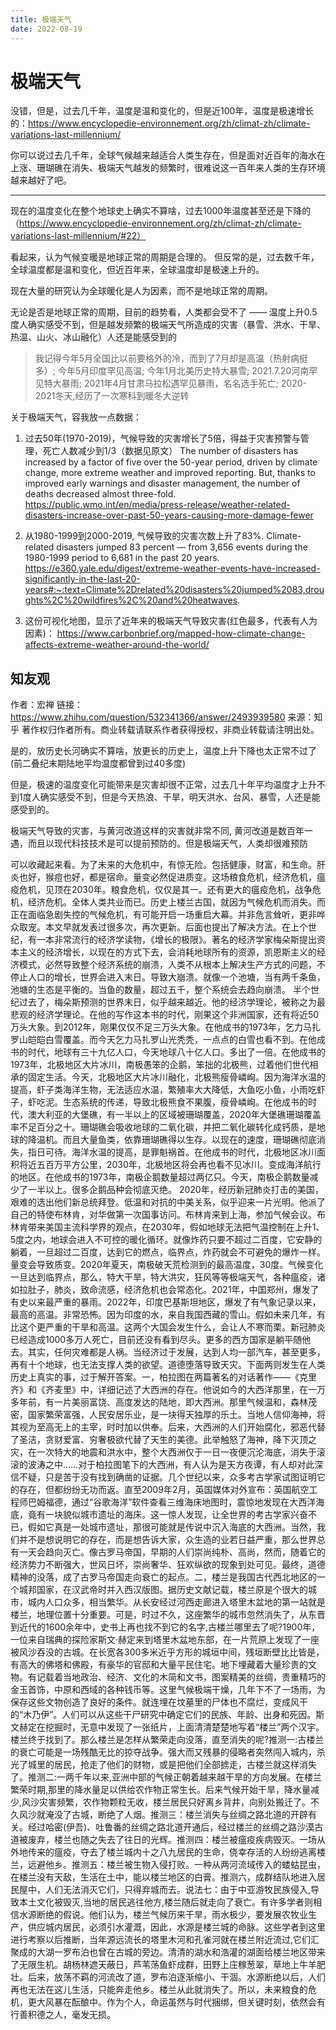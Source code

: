 ```yaml
---
title: 极端天气
date: 2022-08-19
---
```

# 极端天气
没错，但是，过去几千年，温度是温和变化的，但是近100年，温度是极速增长的：https://www.encyclopedie-environnement.org/zh/climat-zh/climate-variations-last-millennium/ 

你可以说过去几千年，全球气候越来越适合人类生存在，但是面对近百年的海水在上涨、珊瑚礁在消失、极端天气越发的频繁时，很难说这一百年来人类的生存环境越来越好了吧。

------------
现在的温度变化在整个地球史上确实不算啥，过去1000年温度甚至还是下降的（https://www.encyclopedie-environnement.org/zh/climat-zh/climate-variations-last-millennium/#22）

看起来，认为气候变暖是地球正常的周期是合理的。 但反常的是，过去数千年，全球温度都是温和变化，但近百年来，全球温度却是极速上升的。

现在大量的研究认为全球暖化是人为因素，而不是地球正常的周期。

无论是否是地球正常的周期，目前的趋势看，人类都会受不了 —— 温度上升0.5度人确实感受不到，但是越发频繁的极端天气所造成的灾害（暴雪、洪水、干旱、热温、山火、冰山融化）人还是能感受到的

> 我记得今年5月全国比以前要格外的冷，而到了7月却是高温（热射病挺多）; 今年5月印度罕见高温; 今年1月北美历史特大暴雪; 2021.7.20河南罕见特大暴雨; 2021年4月甘肃马拉松遇罕见暴雨，名名选手死亡; 2020-2021冬天,经历了一次寒科到暖冬大逆转

关于极端天气，容我放一点数据：

1. 过去50年(1970-2019)，气候导致的灾害增长了5倍，得益于灾害预警与管理，死亡人数减少到1/3（数据见原文）
The number of disasters has increased by a factor of five over the 50-year period, driven by climate change, more extreme weather and improved reporting. But, thanks to improved early warnings and disaster management, the number of deaths decreased almost three-fold.
https://public.wmo.int/en/media/press-release/weather-related-disasters-increase-over-past-50-years-causing-more-damage-fewer

2. 从1980-1999到2000-2019, 气候导致的灾害次数上升了83%.
Climate-related disasters jumped 83 percent — from 3,656 events during the 1980-1999 period to 6,681 in the past 20 years. 
https://e360.yale.edu/digest/extreme-weather-events-have-increased-significantly-in-the-last-20-years#:~:text=Climate%2Drelated%20disasters%20jumped%2083,droughts%2C%20wildfires%2C%20and%20heatwaves.

3. 这份可视化地图，显示了近年来的极端天气导致灾害(红色最多，代表有人为因素)：
https://www.carbonbrief.org/mapped-how-climate-change-affects-extreme-weather-around-the-world/


## 知友观
作者：宏禅
链接：https://www.zhihu.com/question/532341366/answer/2493939580
来源：知乎
著作权归作者所有。商业转载请联系作者获得授权，非商业转载请注明出处。


是的，放历史长河确实不算啥，放更长的历史上，温度上升下降也太正常不过了(前二叠纪末期陆地平均温度都曾到过40多度)

但是，极速的温度变化可能带来是灾害却很不正常，过去几十年平均温度才上升不到1度人确实感受不到，但是今天热浪、干旱，明天洪水、台风、暴雪，人还是能感受到的。

极端天气导致的灾害，与黄河改道这样的灾害就非常不同, 黄河改道是数百年一遇，而且以现代科技技术是可以提前预防的。但是极端天气，人类却很难预防


可以收藏起来看。为了未来的大危机中，有惊无险。包括健康，财富，和生命。肝炎也好，猴痘也好，都是宿命。量变必然促进质变。这场粮食危机，经济危机，瘟疫危机，见顶在2030年。粮食危机，仅仅是其一。还有更大的瘟疫危机，战争危机，经济危机。全体人类共业而已。历史上楼兰古国，就因为气候危机而消失。而正在面临急剧失控的气候危机，有可能开启一场重启大幕。并非危言耸听，更非哗众取宠。本文早就发表过很多次，再次更新。后面也提出了解决方法。在上个世纪，有一本非常流行的经济学读物，《增长的极限》。著名的经济学家梅朵斯提出资本主义的经济增长，以现在的方式下去，会消耗地球所有的资源，凯恩斯主义的经济模式，必然导致整个经济系统的崩溃，人类不从根本上解决生产方式的问题，不停止人口的增长，世界会进入末日。导致大崩溃。就像一个池塘，当有两千条鱼，池塘的生态是平衡的。当鱼的数量，超过五千，整个系统会去趋向崩溃。    半个世纪过去了，梅朵斯预测的世界末日，似乎越来越近。他的经济学理论，被称之为最悲观的经济学理论。在他的写作这本书的时代，刚果这个非洲国家，还有将近50万头大象。到2012年，刚果仅仅不足三万头大象。在他成书的1973年，乞力马扎罗山皑皑白雪覆盖。而今天乞力马扎罗山光秃秃，一点点的白雪也看不到。在他成书的时代，地球有三十九亿人口，今天地球八十亿人口。多出了一倍。在他成书的1973年，北极地区大片冰川，南极愚笨的企鹅，笨拙的北极熊，过着他们世代相承的固定生活。今天，北极地区大片冰川融化，北极熊瘦骨嶙峋。因为海洋水温的提高，虾子类海洋生物，无法适应水温，繁殖率大大降低，大鱼吃小鱼，小雨吃虾子，虾吃泥。生态系统的传递，导致北极熊食不果腹，瘦骨嶙峋。在他成书的时代，澳大利亚的大堡礁，有一半以上的区域被珊瑚覆盖，2020年大堡礁珊瑚覆盖率不足百分之十。珊瑚礁会吸收地球的二氧化碳，并把二氧化碳转化成钙质，是地球的降温机。而且大量鱼类，依靠珊瑚礁得以生存。以现在的速度，珊瑚礁彻底消失，指日可待。海洋水温的提高，是罪魁祸首。在他成书的时代，北极地区冰川面积将近五百万平方公里，2030年，北极地区将会再也看不见冰川。变成海洋航行的地区。在他成书的1973年，南极企鹅数量超过两亿只。今天，南极企鹅数量减少了一半以上。很多企鹅品种会彻底灭绝。 2020年，经历新冠肺炎打击的美国，艰难的选出他们新总统拜登。低温和对抗的中美关系，似乎迎来一片光明。他派了自己的特使布林肯，对华做第一次国事访问。布林肯来到上海，参加气候会议。布林肯带来美国主流科学界的观点，在2030年，假如地球无法把气温控制在上升1、5度之内，地球会进入不可控的暖化循环。就像炸药只要不超过二百度，它安静的躺着，一旦超过二百度，达到它的燃点，临界点，炸药就会不可避免的爆炸一样。量变会导致质变。2020年夏天，南极破天荒检测到的最高温度，30度。气候变化一旦达到临界点，那么，特大干旱，特大洪灾，狂风等等极端天气，各种瘟疫，诸如拉肚子，肺炎，致命流感，经济危机也会常态化。2021年，中国郑州，爆发了有史以来最严重的暴雨。2022年，印度巴基斯坦地区，爆发了有气象记录以来，最高的高温。非常恐怖。因为印度的水，来自我国西藏的雪山。假如未来几年，有比这个更严重的干旱和高温。这两个大国会发生什么，会让人不寒而栗。新冠肺炎已经造成1000多万人死亡，目前还没有看到尽头。更多的西方国家是躺平随他去。其实，任何灾难都是人祸。当经济过于发展，达到人均一部汽车，甚至更多，再有十个地球，也无法支撑人类的欲望。道德堕落导致天灾。下面两则发生在人类历史上真实的事，过于解开答案。一，柏拉图在两篇著名的对话著作——《克里齐》和《齐麦里》中，详细记述了大西洲的存在。他说如今的大西洋那里，在一万多年前，有一片美丽富饶、高度发达的陆地，即大西洲。那里气候温和，森林茂密，国家繁荣富强，人民安居乐业，是一块得天独厚的乐土。当地人信仰海神，将其视为至高无上的主宰，时时加以供奉。后来，大西洲的人们开始腐化，邪恶代替了圣洁，贪财爱富、穷奢极欲代替了天生的美德。此举触怒了海神，降下灭顶之灾，在一次特大的地震和洪水中，整个大西洲仅于一日一夜便沉沦海底，消失于滚滚的波涛之中……对于柏拉图笔下的大西洲，有人认为是天方夜谭，有人却对此深信不疑，只是苦于没有找到确凿的证据。几个世纪以来，众多考古学家试图证明它的存在，但都纷纷无功而返。直至2009年2月，英国媒体对外宣布：英国航空工程师巴姆福德，通过“谷歌海洋”软件查看三维海床地图时，震惊地发现在大西洋海底，竟有一块貌似城市遗址的海床。这一惊人发现，让全世界的考古学家兴奋不已，假如它真是一处城市遗址，那很可能就是传说中沉入海底的大西洲。当然，我们并不是想说明它的存在，而是想告诉大家，众生造的业若日益严重，那么世界总有一天会趋向灭亡。像古罗马帝国，早期的人们崇尚纯朴、高尚，然而，随着它的经济势力不断强大，世风日坏，崇尚奢华、狂欢纵欲的现象到处可见。最终，道德精神的没落，成了古罗马帝国走向衰亡的起点。二，楼兰是我国古代西北地区的一个城邦国家，在汉武帝时并入西汉版图。据历史文献记载，楼兰原是个很大的城市，城内人口众多，相当繁华。从长安经过河西走廊进入塔里木盆地的第一站就是楼兰，地理位置十分重要。可是，时过不久，这座繁华的城市忽然消失了，从东晋到近代的1600余年中，史书上再也找不到它的名字,古楼兰哪里去了呢?1900年，一位来自瑞典的探险家斯文·赫定来到塔里木盆地东部，在一片荒原上发现了一座被风沙吞没的古城。在长宽各300多米近乎方形的城垣中间，残垣断壁比比皆是，有高大的佛塔和佛殿，有豪华的官邸和大量平民住宅。地下埋藏着大量珍贵的文物。有记载着当地政治、经济、文化的木简和文书，图案精美的丝绸，贵重精巧的金玉首饰，中原和西域的各种钱币等。这里气候极端干燥，几年下不了一场雨，为保存这些文物创造了良好的条件。就连埋在坟墓里的尸体也不腐烂，变成风干的“木乃伊”。人们可以从这些干尸研究中确定它们的民族、年龄、出身和死因。斯文赫定在挖掘时，无意中发现了一张纸片，上面清清楚楚地写着“楼兰”两个汉宇。楼兰终于找到了。那么楼兰是怎样从繁荣走向没落，直至消失的呢?推测一:古楼兰的衰亡可能是一场残酷无比的掠夺战争。强大而又残暴的侵略者突然闯入城内，杀光了城里的居民，抢走了他们的财物，或是把他们全部掳走，古楼兰就这样消失了。推测二:一两千年以来,亚洲中部的气候正朝着越来越干旱的方向发展。在楼兰繁荣时期,那里的降水量足以供给农作物正常生长。后来气候开始干旱，降水量减少,风沙灾害频繁，农作物颗粒无收，楼兰居民只好离乡背井，向别处搬迁了。不久风沙就淹没了古城，断绝了人烟。推测三：楼兰消失与丝绸之路北道的开辟有关。经过哈密(伊吾)、吐鲁番的丝绸之路北道开通后，经过楼兰的丝绸之路沙漠古道被废弃，楼兰也随之失去了往日的光辉。推测四：楼兰被瘟疫疾病毁灭。一场从外地传来的瘟疫，夺去了楼兰城内十之八九居民的生命，侥幸存活的人纷纷逃离楼兰，远避他乡。推测五：楼兰被生物入侵打败。一种从两河流域传入的蝼蛄昆虫，在楼兰没有天敌，生活在土中，能以楼兰地区的白膏。推测六，成群结队地进入居民屋中，人们无法消灭它们，只得弃城而去。说法七：由于中亚游牧民族侵入,导致本土文化被毁灭,当地的居民逃往他方,楼兰随后就走向了衰亡。有许多学者则相信水源断绝的假说。他们认为，楼兰气候历来干旱，雨水极少，要发展农牧业生产，供应城内居民，必须引水灌溉，因此，水源是楼兰城的命脉。这些学者到这里进行考察以后推断，当年源远流长的塔里木河和孔雀河就在楼兰附近流过,它们汇聚成的大湖一罗布泊也曾在古城的旁边。清清的湖水和浩灌的湖面给楼兰地区带来了无限生机。胡杨林遮天蔽日，芦苇荡鱼虾成群，田野上庄稼葱翠，草地上牛羊肥壮。后来，放荡不羁的河流改了道，罗布泊逐渐缩小、干涸。水源断绝以后，人们再也无法在这儿生活，只能奔走他乡。楼兰从此就消失了。所以，未来粮食的危机，更大风暴在酝酿中。作为个人，命运虽然与时代捆绑，但关键时刻，依然会有行善积德之人，毫发无损。
